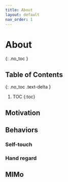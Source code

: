 ```yaml
---
title: About
layout: default
nav_order: 1
---
```


# About
{: .no_toc }

## Table of Contents
{: .no_toc .text-delta }

1. TOC
{:toc}

## Motivation

## Behaviors

### Self-touch

### Hand regard

## MIMo